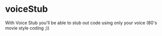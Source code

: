 voiceStub
=========

With Voice Stub you'll be able to stub out code using only your voice (80's movie style coding ;))
